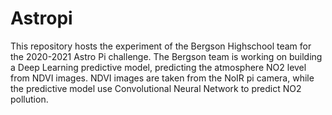 # Astropi
This repository hosts the experiment of the Bergson Highschool team for the 2020-2021 Astro Pi challenge.
The Bergson team is working on building a Deep Learning predictive model, predicting the atmosphere NO2 level from NDVI images.
NDVI images are taken from the NoIR pi camera, while the predictive model use Convolutional Neural Network to predict NO2 pollution.
